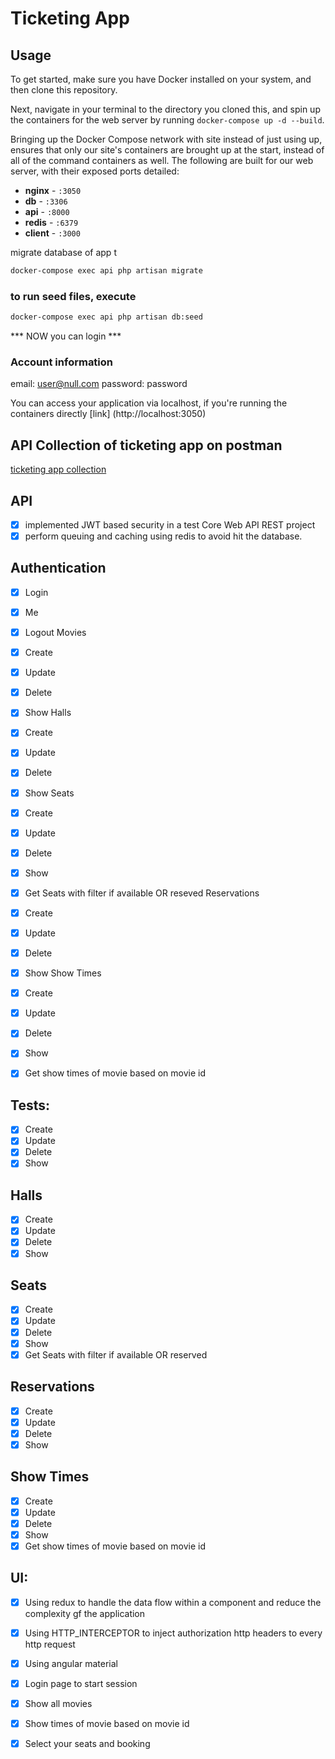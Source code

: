 # Ticketing App 

## Usage
To get started, make sure you have Docker installed on your system, and then clone this repository.

Next, navigate in your terminal to the directory you cloned this, and spin up the containers for the web server by running ```docker-compose up -d --build```.

Bringing up the Docker Compose network with site instead of just using up, ensures that only our site's containers are brought up at the start, instead of all of the command containers as well. The following are built for our web server, with their exposed ports detailed:


- **nginx** - `:3050`
- **db** - `:3306`
- **api** - `:8000`
- **redis** - `:6379`
- **client** - `:3000` 


migrate database of app t
```sh
docker-compose exec api php artisan migrate
```

### to run seed files, execute
```sh
docker-compose exec api php artisan db:seed
```

*** NOW you can login ***
### Account information
email: user@null.com
password: password


You can access your application via localhost, if you're running the containers directly
[link] (http://localhost:3050)

## API Collection of ticketing app on postman
[ticketing app collection](https://documenter.getpostman.com/view/3000372/UV5RkfH7)


## API
* [x] implemented JWT based security in a test Core Web API REST project
* [x] perform queuing and caching using redis to avoid hit the database.

## Authentication
* [x] Login
* [x] Me
* [x] Logout
Movies
* [x] Create
* [x] Update
* [x] Delete
* [x] Show
Halls
* [x] Create
* [x] Update
* [x] Delete
* [x] Show
Seats
* [x] Create
* [x] Update
* [x] Delete
* [x] Show
* [x] Get Seats with filter if available OR reseved
Reservations
* [x] Create
* [x] Update
* [x] Delete
* [x] Show
Show Times
* [x] Create
* [x] Update
* [x] Delete
* [x] Show
* [x] Get show times of movie based on movie id


## Tests:
* [x] Create
* [x] Update
* [x] Delete
* [x] Show
## Halls
* [x] Create
* [x] Update
* [x] Delete
* [x] Show
## Seats
* [x] Create
* [x] Update
* [x] Delete
* [x] Show
* [x] Get Seats with filter if available OR reserved
## Reservations
* [x] Create
* [x] Update
* [x] Delete
* [x] Show
## Show Times
* [x] Create
* [x] Update
* [x] Delete
* [x] Show
* [x] Get show times of movie based on movie id

## UI:
* [x] Using redux to handle the data flow within a component and reduce the complexity gf the application
* [x] Using HTTP_INTERCEPTOR to inject authorization http headers to every http request 
* [x] Using angular material 
* 	[x] Login page to start session
* 	[x] Show all movies
* 	[x] Show times of movie based on movie id
* 	[x] Select your seats and booking


